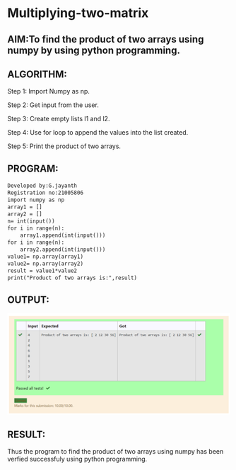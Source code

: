 # Multiplying-two-matrix

## AIM:To find the product of two arrays using numpy by using python programming.

## ALGORITHM:
Step 1:
Import Numpy as np.

Step 2:
Get input from the user.

Step 3:
Create empty lists l1 and l2.

Step 4:
Use for loop to append the values into the list created.

Step 5:
Print the product of two arrays.


## PROGRAM: 
~~~
Developed by:G.jayanth
Registration no:21005806
import numpy as np
array1 = []
array2 = []
n= int(input())
for i in range(n):
    array1.append(int(input()))
for i in range(n):
    array2.append(int(input()))
value1= np.array(array1)
value2= np.array(array2)
result = value1*value2
print("Product of two arrays is:",result)
~~~
## OUTPUT:
![OUTPUT](/ga5.png)

## RESULT:
Thus the program to find the product of two arrays using numpy has been verfied successfuly using python programming.


